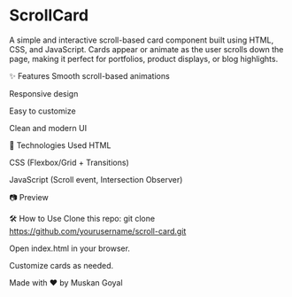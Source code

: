 # ScrollCard
A simple and interactive scroll-based card component built using HTML, CSS, and JavaScript.
Cards appear or animate as the user scrolls down the page, making it perfect for portfolios, product displays, or blog highlights.

✨ Features
Smooth scroll-based animations

Responsive design

Easy to customize

Clean and modern UI

🚀 Technologies Used
HTML

CSS (Flexbox/Grid + Transitions)

JavaScript (Scroll event, Intersection Observer)

📷 Preview

🛠️ How to Use
Clone this repo:
git clone https://github.com/yourusername/scroll-card.git

Open index.html in your browser.

Customize cards as needed.

Made with ❤️ by Muskan Goyal
